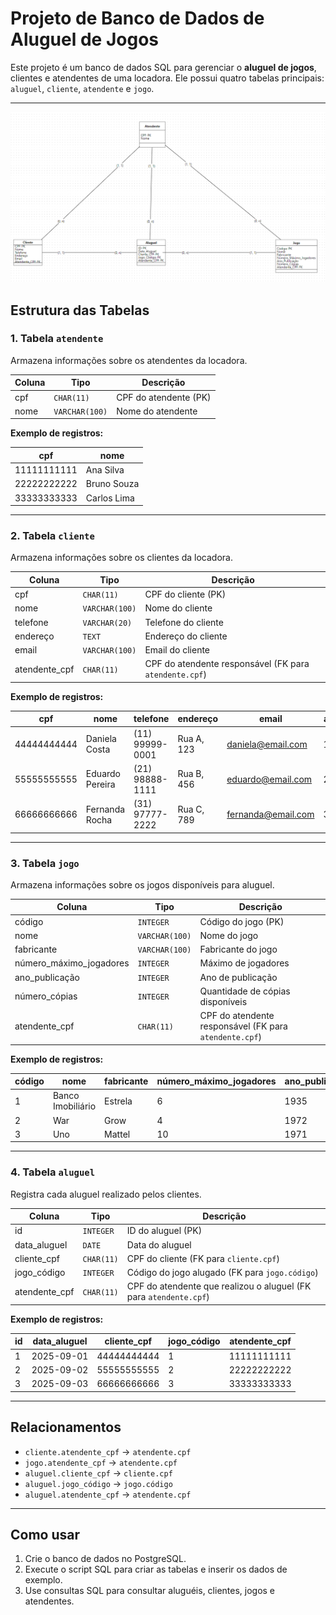 # Projeto de Banco de Dados de Aluguel de Jogos

Este projeto é um banco de dados SQL para gerenciar o **aluguel de jogos**, clientes e atendentes de uma locadora. Ele possui quatro tabelas principais: `aluguel`, `cliente`, `atendente` e `jogo`.

---

![Modelo Lógico](./modelo%20logico.png)

## Estrutura das Tabelas

### 1. Tabela `atendente`

Armazena informações sobre os atendentes da locadora.

| Coluna | Tipo | Descrição |
|--------|------|-----------|
| cpf | `CHAR(11)` | CPF do atendente (PK) |
| nome | `VARCHAR(100)` | Nome do atendente |

**Exemplo de registros:**

| cpf | nome |
|-----|------|
| 11111111111 | Ana Silva |
| 22222222222 | Bruno Souza |
| 33333333333 | Carlos Lima |

---

### 2. Tabela `cliente`

Armazena informações sobre os clientes da locadora.

| Coluna | Tipo | Descrição |
|--------|------|-----------|
| cpf | `CHAR(11)` | CPF do cliente (PK) |
| nome | `VARCHAR(100)` | Nome do cliente |
| telefone | `VARCHAR(20)` | Telefone do cliente |
| endereço | `TEXT` | Endereço do cliente |
| email | `VARCHAR(100)` | Email do cliente |
| atendente_cpf | `CHAR(11)` | CPF do atendente responsável (FK para `atendente.cpf`) |

**Exemplo de registros:**

| cpf | nome | telefone | endereço | email | atendente_cpf |
|-----|------|----------|----------|-------|---------------|
| 44444444444 | Daniela Costa | (11) 99999-0001 | Rua A, 123 | daniela@email.com | 11111111111 |
| 55555555555 | Eduardo Pereira | (21) 98888-1111 | Rua B, 456 | eduardo@email.com | 22222222222 |
| 66666666666 | Fernanda Rocha | (31) 97777-2222 | Rua C, 789 | fernanda@email.com | 33333333333 |

---

### 3. Tabela `jogo`

Armazena informações sobre os jogos disponíveis para aluguel.

| Coluna | Tipo | Descrição |
|--------|------|-----------|
| código | `INTEGER` | Código do jogo (PK) |
| nome | `VARCHAR(100)` | Nome do jogo |
| fabricante | `VARCHAR(100)` | Fabricante do jogo |
| número_máximo_jogadores | `INTEGER` | Máximo de jogadores |
| ano_publicação | `INTEGER` | Ano de publicação |
| número_cópias | `INTEGER` | Quantidade de cópias disponíveis |
| atendente_cpf | `CHAR(11)` | CPF do atendente responsável (FK para `atendente.cpf`) |

**Exemplo de registros:**

| código | nome | fabricante | número_máximo_jogadores | ano_publicação | número_cópias | atendente_cpf |
|--------|------|------------|------------------------|----------------|---------------|---------------|
| 1 | Banco Imobiliário | Estrela | 6 | 1935 | 5 | 11111111111 |
| 2 | War | Grow | 4 | 1972 | 3 | 22222222222 |
| 3 | Uno | Mattel | 10 | 1971 | 7 | 33333333333 |

---

### 4. Tabela `aluguel`

Registra cada aluguel realizado pelos clientes.

| Coluna | Tipo | Descrição |
|--------|------|-----------|
| id | `INTEGER` | ID do aluguel (PK) |
| data_aluguel | `DATE` | Data do aluguel |
| cliente_cpf | `CHAR(11)` | CPF do cliente (FK para `cliente.cpf`) |
| jogo_código | `INTEGER` | Código do jogo alugado (FK para `jogo.código`) |
| atendente_cpf | `CHAR(11)` | CPF do atendente que realizou o aluguel (FK para `atendente.cpf`) |

**Exemplo de registros:**

| id | data_aluguel | cliente_cpf | jogo_código | atendente_cpf |
|----|--------------|------------|------------|---------------|
| 1 | 2025-09-01 | 44444444444 | 1 | 11111111111 |
| 2 | 2025-09-02 | 55555555555 | 2 | 22222222222 |
| 3 | 2025-09-03 | 66666666666 | 3 | 33333333333 |

---

## Relacionamentos

- `cliente.atendente_cpf` → `atendente.cpf`
- `jogo.atendente_cpf` → `atendente.cpf`
- `aluguel.cliente_cpf` → `cliente.cpf`
- `aluguel.jogo_código` → `jogo.código`
- `aluguel.atendente_cpf` → `atendente.cpf`

---

## Como usar

1. Crie o banco de dados no PostgreSQL.
2. Execute o script SQL para criar as tabelas e inserir os dados de exemplo.
3. Use consultas SQL para consultar aluguéis, clientes, jogos e atendentes.



